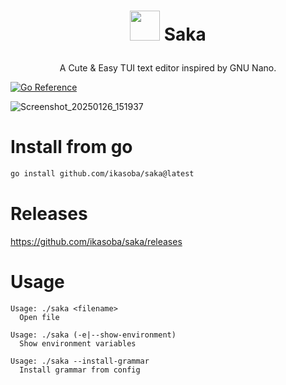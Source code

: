 <h1><p align=center><img width=48 height=48 src="https://github.com/user-attachments/assets/d3a2e249-05f5-4857-9d1b-0ff2745f08ca" /> Saka</p></h1>
<p align=center>
A Cute & Easy TUI text editor inspired by GNU Nano.

<a href="https://pkg.go.dev/github.com/ikasoba/saka"><img src="https://pkg.go.dev/badge/github.com/ikasoba/saka.svg" alt="Go Reference"></a>

![Screenshot_20250126_151937](https://github.com/user-attachments/assets/6f18a0ba-885e-433b-a80b-2c265ab4f5d1)
</p>

# Install from go
```sh
go install github.com/ikasoba/saka@latest
```

# Releases

https://github.com/ikasoba/saka/releases

# Usage

```
Usage: ./saka <filename>
  Open file

Usage: ./saka (-e|--show-environment)
  Show environment variables

Usage: ./saka --install-grammar
  Install grammar from config
```
